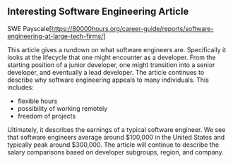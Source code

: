 ## Interesting Software Engineering Article

SWE Payscale[https://80000hours.org/career-guide/reports/software-engineering-at-large-tech-firms/]

This article gives a rundown on what software engineers are. Specifically it looks at the lifecycle that one might encounter as a developer. From the starting position of a junior developer, one might transition into a senior developer, and eventually a lead developer. The article continues to describe why software engineering appeals to many individuals. This includes:
* flexible hours
* possibility of working remotely
* freedom of projects

Ultimately, it describes the earnings of a typical software engineer. We see that software engineers average around $100,000 in the United States and typically peak around $300,000. The article will continue to describe the salary comparisons based on developer subgroups, region, and company.